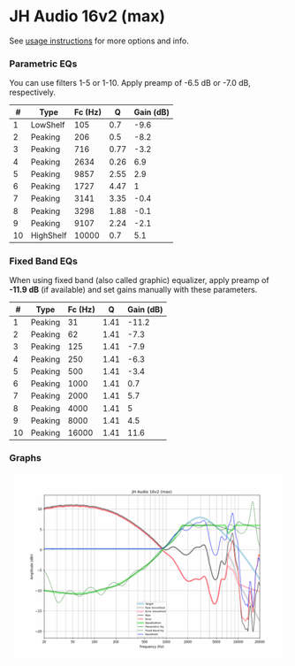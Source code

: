 # JH Audio 16v2 (max)
See [usage instructions](https://github.com/jaakkopasanen/AutoEq#usage) for more options and info.

### Parametric EQs
You can use filters 1-5 or 1-10. Apply preamp of -6.5 dB or -7.0 dB, respectively.

|   # | Type      |   Fc (Hz) |    Q |   Gain (dB) |
|-----|-----------|-----------|------|-------------|
|   1 | LowShelf  |       105 | 0.7  |        -9.6 |
|   2 | Peaking   |       206 | 0.5  |        -8.2 |
|   3 | Peaking   |       716 | 0.77 |        -3.2 |
|   4 | Peaking   |      2634 | 0.26 |         6.9 |
|   5 | Peaking   |      9857 | 2.55 |         2.9 |
|   6 | Peaking   |      1727 | 4.47 |         1   |
|   7 | Peaking   |      3141 | 3.35 |        -0.4 |
|   8 | Peaking   |      3298 | 1.88 |        -0.1 |
|   9 | Peaking   |      9107 | 2.24 |        -2.1 |
|  10 | HighShelf |     10000 | 0.7  |         5.1 |

### Fixed Band EQs
When using fixed band (also called graphic) equalizer, apply preamp of **-11.9 dB** (if available) and set gains manually with these parameters.

|   # | Type    |   Fc (Hz) |    Q |   Gain (dB) |
|-----|---------|-----------|------|-------------|
|   1 | Peaking |        31 | 1.41 |       -11.2 |
|   2 | Peaking |        62 | 1.41 |        -7.3 |
|   3 | Peaking |       125 | 1.41 |        -7.9 |
|   4 | Peaking |       250 | 1.41 |        -6.3 |
|   5 | Peaking |       500 | 1.41 |        -3.4 |
|   6 | Peaking |      1000 | 1.41 |         0.7 |
|   7 | Peaking |      2000 | 1.41 |         5.7 |
|   8 | Peaking |      4000 | 1.41 |         5   |
|   9 | Peaking |      8000 | 1.41 |         4.5 |
|  10 | Peaking |     16000 | 1.41 |        11.6 |

### Graphs
![](./JH%20Audio%2016v2%20(max).png)
